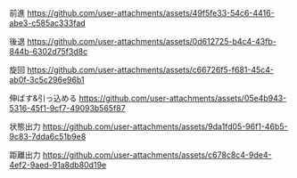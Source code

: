 前進
https://github.com/user-attachments/assets/49f5fe33-54c6-4416-abe3-c585ac333fad

後退
https://github.com/user-attachments/assets/0d612725-b4c4-43fb-844b-6302d75f3d8c

旋回
https://github.com/user-attachments/assets/c66726f5-f681-45c4-ab0f-3c5c296e96b1

伸ばす&引っ込める
https://github.com/user-attachments/assets/05e4b943-5316-45f1-9cf7-49093b565f87

状態出力
https://github.com/user-attachments/assets/9da1fd05-96f1-46b5-9c83-7dda6c51b9e8

距離出力
https://github.com/user-attachments/assets/c678c8c4-9de4-4ef2-9aed-91a8db80d19e
